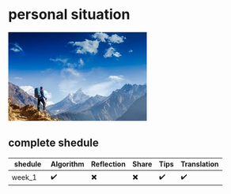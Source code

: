 # personal situation
>  
![](/Tsand/Pictures/a.jpeg)


## complete shedule

| shedule | Algorithm | Reflection | Share | Tips | Translation |
| ---- | ------| ------| ----| --- | ------|
| week_1　| :heavy_check_mark: | :heavy_multiplication_x:| :heavy_multiplication_x: |  :heavy_check_mark: | :heavy_check_mark:|
